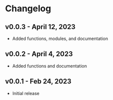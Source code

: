 # Changelog

## v0.0.3 - April 12, 2023

-   Added functions, modules, and documentation

## v0.0.2 - April 4, 2023

-   Added functions and documentation

## v0.0.1 - Feb 24, 2023

-   Initial release
